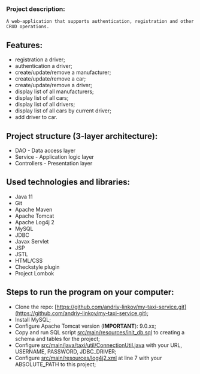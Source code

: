 ### Project description:
```
A web-application that supports authentication, registration and other CRUD operations.
```
## Features:
- registration a driver;
- authentication a driver;
- create/update/remove a manufacturer;
- create/update/remove a car;
- create/update/remove a driver;
- display list of all manufacturers;
- display list of all cars;
- display list of all drivers;
- display list of all cars by current driver;
- add driver to car.
## Project structure (3-layer architecture):
- DAO - Data access layer
- Service - Application logic layer
- Controllers - Presentation layer
## Used technologies and libraries:
- Java 11
- Git
- Apache Maven
- Apache Tomcat
- Apache Log4j 2
- MySQL
- JDBC
- Javax Servlet
- JSP
- JSTL
- HTML/CSS
- Checkstyle plugin
- Project Lombok
## Steps to run the program on your computer:
- Clone the repo: [https://github.com/andriy-linkov/my-taxi-service.git](https://github.com/andriy-linkov/my-taxi-service.git);
- Install MySQL;
- Configure Apache Tomcat version (**IMPORTANT**): 9.0.xx;
- Copy and run SQL script [src/main/resources/init_db.sql](src/main/resources/init_db.sql) to creating a schema and tables for the project;
- Configure [src/main/java/taxi/util/ConnectionUtil.java](src/main/java/taxi/util/ConnectionUtil.java) with your URL, USERNAME, PASSWORD, JDBC_DRIVER;
- Configure [src/main/resources/log4j2.xml](src/main/resources/log4j2.xml) at line 7 with your ABSOLUTE_PATH to this project;

